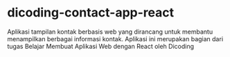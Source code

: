 # dicoding-contact-app-react

Aplikasi tampilan kontak berbasis web yang dirancang untuk membantu menampilkan berbagai informasi kontak. Aplikasi ini merupakan bagian dari tugas Belajar Membuat Aplikasi Web dengan React oleh Dicoding
